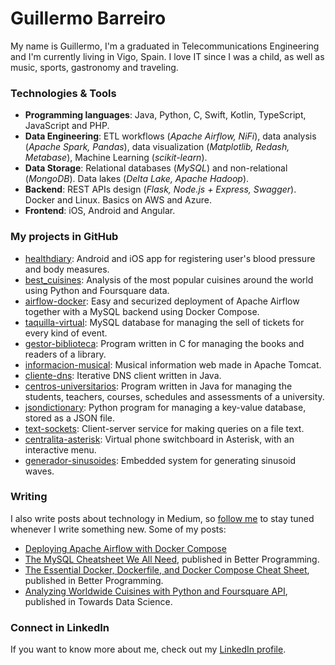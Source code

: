 # Guillermo Barreiro
My name is Guillermo, I'm a graduated in Telecommunications Engineering and I'm currently living in Vigo, Spain. I love IT since I was a child, as well as music, sports, gastronomy and traveling.

### Technologies & Tools
- **Programming languages**: Java, Python, C, Swift, Kotlin, TypeScript, JavaScript and PHP.
- **Data Engineering**: ETL workflows (*Apache Airflow, NiFi*), data analysis (*Apache Spark, Pandas*), data visualization (*Matplotlib, Redash, Metabase*), Machine
Learning (*scikit-learn*).
- **Data Storage**: Relational databases (*MySQL*) and non-relational (*MongoDB*). Data lakes (*Delta Lake, Apache Hadoop*).
- **Backend**: REST APIs design (*Flask, Node.js + Express, Swagger*). Docker and Linux. Basics on AWS and Azure.
- **Frontend**: iOS, Android and Angular.

### My projects in GitHub
- [healthdiary](https://github.com/gbarreiro/healthdiary): Android and iOS app for registering user's blood pressure and body measures.
- [best_cuisines](https://github.com/gbarreiro/best_cuisines): Analysis of the most popular cuisines around the world using Python and Foursquare data.
- [airflow-docker](https://github.com/Gradiant/airflow-docker): Easy and securized deployment of Apache Airflow together with a MySQL backend using Docker Compose.
- [taquilla-virtual](https://github.com/telecocos/taquilla-virtual): MySQL database for managing the sell of tickets for every kind of event.
- [gestor-biblioteca](https://github.com/araujo-barreiro/gestor-biblioteca): Program written in C for managing the books and readers of a library.
- [informacion-musical](https://github.com/gbarreiro/informacion-musical): Musical information web made in Apache Tomcat.
- [cliente-dns](https://github.com/gbarreiro/cliente-dns): Iterative DNS client written in Java.
- [centros-universitarios](https://github.com/gbarreiro/centros-universitarios): Program written in Java for managing the students, teachers, courses, schedules and assessments of a university.
- [jsondictionary](https://github.com/gbarreiro/jsondictionary): Python program for managing a key-value database, stored as a JSON file.
- [text-sockets](https://github.com/gbarreiro/text-sockets): Client-server service for making queries on a file text.
- [centralita-asterisk](https://github.com/araujo-barreiro/centralita-asterisk): Virtual phone switchboard in Asterisk, with an interactive menu.
- [generador-sinusoides](https://github.com/araujo-barreiro/generador-sinusoides): Embedded system for generating sinusoid waves.


### Writing
I also write posts about technology in Medium, so [follow me](https://medium.com/@guille_barreiro) to stay tuned whenever I write something new. Some of my posts:
- [Deploying Apache Airflow with Docker Compose](https://medium.com/gradiant-talks/deploying-apache-airflow-with-docker-compose-67eb19334f95)
- [The MySQL Cheatsheet We All Need](https://medium.com/better-programming/the-mysql-cheatsheet-we-all-need-d1af0377bdc6), published in Better Programming.
- [The Essential Docker, Dockerfile, and Docker Compose Cheat Sheet](https://medium.com/better-programming/the-essential-docker-dockerfile-and-docker-compose-cheat-sheet-8bf1c42876c1), published in Better Programming.
- [Analyzing Worldwide Cuisines with Python and Foursquare API](https://towardsdatascience.com/analyzing-worldwide-cuisines-with-python-and-foursquare-api-e63455c14246), published in Towards Data Science.

### Connect in LinkedIn
If you want to know more about me, check out my [LinkedIn profile](http://linkedin.com/in/guillermobf/).


